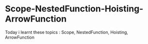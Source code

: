 # Scope-NestedFunction-Hoisting-ArrowFunction
Today i learnt these topics : Scope, NestedFunction, Hoisting, ArrowFunction 
